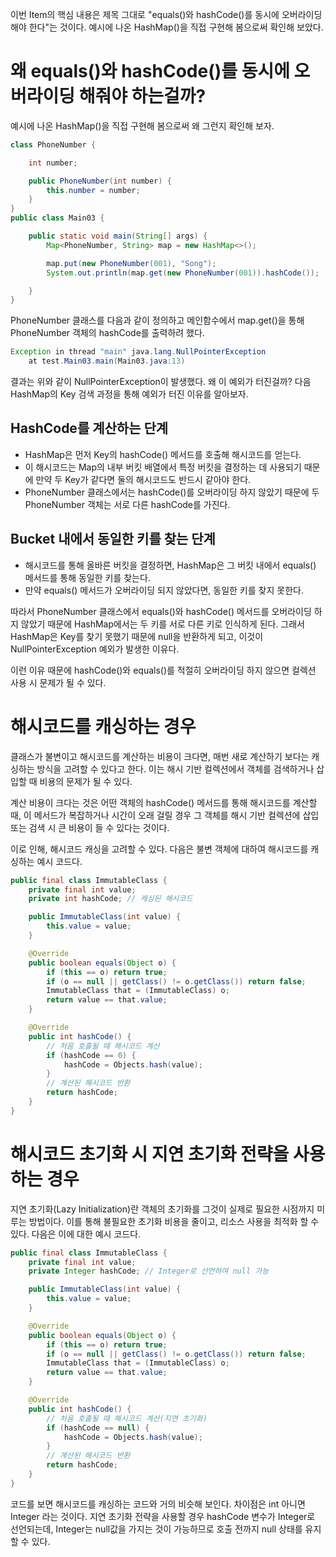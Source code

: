 이번 Item의 핵심 내용은 제목 그대로 "equals()와 hashCode()를 동시에 오버라이딩 해야 한다"는 것이다. 예시에 나온 HashMap()을 직접 구현해 봄으로써 확인해 보았다.

# 왜 equals()와 hashCode()를 동시에 오버라이딩 해줘야 하는걸까?
예시에 나온 HashMap()을 직접 구현해 봄으로써 왜 그런지 확인해 보자.

```java
class PhoneNumber {

    int number;

    public PhoneNumber(int number) {
        this.number = number;
    }
}
public class Main03 {

    public static void main(String[] args) {
        Map<PhoneNumber, String> map = new HashMap<>();

        map.put(new PhoneNumber(001), "Song");
        System.out.println(map.get(new PhoneNumber(001)).hashCode());

    }
}
```
PhoneNumber 클래스를 다음과 같이 정의하고 메인함수에서 map.get()을 통해 PhoneNumber 객체의 hashCode를 출력하려 했다.

```java
Exception in thread "main" java.lang.NullPointerException
	at test.Main03.main(Main03.java:13)
```
결과는 위와 같이 NullPointerException이 발생했다. 왜 이 예외가 터진걸까? 다음 HashMap의 Key 검색 과정을 통해 예외가 터진 이유를 알아보자.

## HashCode를 계산하는 단계
- HashMap은 먼저 Key의 hashCode() 메서드를 호출해 해시코드를 얻는다.
- 이 해시코드는 Map의 내부 버킷 배열에서 특정 버킷을 결정하는 데 사용되기 때문에 만약 두 Key가 같다면 둘의 해시코드도 반드시 같아야 한다.
- PhoneNumber 클래스에서는 hashCode()를 오버라이딩 하지 않았기 때문에 두 PhoneNumber 객체는 서로 다른 hashCode를 가진다.

## Bucket 내에서 동일한 키를 찾는 단계
- 해시코드를 통해 올바른 버킷을 결정하면, HashMap은 그 버킷 내에서 equals() 메서드를 통해 동일한 키를 찾는다.
- 만약 equals() 메서드가 오버라이딩 되지 않았다면, 동일한 키를 찾지 못한다.

따라서 PhoneNumber 클래스에서 equals()와 hashCode() 메서드를 오버라이딩 하지 않았기 때문에 HashMap에서는 두 키를 서로 다른 키로 인식하게 된다. 그래서 HashMap은 Key를 찾기 못했기 때문에 null을 반환하게 되고, 이것이 NullPointerException 예외가 발생한 이유다.

이런 이유 때문에 hashCode()와 equals()를 적절히 오버라이딩 하지 않으면 컬렉션 사용 시 문제가 될 수 있다.

# 해시코드를 캐싱하는 경우
클래스가 불변이고 해시코드를 계산하는 비용이 크다면, 매번 새로 계산하기 보다는 캐싱하는 방식을 고려할 수 있다고 한다. 이는 해시 기반 컬렉션에서 객체를 검색하거나 삽입할 때 비용의 문제가 될 수 있다.

계산 비용이 크다는 것은 어떤 객체의 hashCode() 메서드를 통해 해시코드를 계산할 때, 이 메서드가 복잡하거나 시간이 오래 걸릴 경우 그 객체를 해시 기반 컬렉션에 삽입 또는 검색 시 큰 비용이 들 수 있다는 것이다.

이로 인해, 해시코드 캐싱을 고려할 수 있다. 다음은 불변 객체에 대하여 해시코드를 캐싱하는 예시 코드다.
```java
public final class ImmutableClass {
    private final int value;
    private int hashCode; // 캐싱된 해시코드

    public ImmutableClass(int value) {
        this.value = value;
    }

    @Override
    public boolean equals(Object o) {
        if (this == o) return true;
        if (o == null || getClass() != o.getClass()) return false;
        ImmutableClass that = (ImmutableClass) o;
        return value == that.value;
    }

    @Override
    public int hashCode() {
        // 처음 호출될 때 해시코드 계산
        if (hashCode == 0) {
            hashCode = Objects.hash(value);
        }
        // 계산된 해시코드 반환
        return hashCode;
    }
}
```

# 해시코드 초기화 시 지연 초기화 전략을 사용하는 경우
지연 초기화(Lazy Initialization)란 객체의 초기화를 그것이 실제로 필요한 시점까지 미루는 방법이다. 이를 통해 불필요한 초기화 비용을 줄이고, 리소스 사용을 최적화 할 수 있다. 다음은 이에 대한 예시 코드다.
```java
public final class ImmutableClass {
    private final int value;
    private Integer hashCode; // Integer로 선언하여 null 가능

    public ImmutableClass(int value) {
        this.value = value;
    }

    @Override
    public boolean equals(Object o) {
        if (this == o) return true;
        if (o == null || getClass() != o.getClass()) return false;
        ImmutableClass that = (ImmutableClass) o;
        return value == that.value;
    }

    @Override
    public int hashCode() {
        // 처음 호출될 때 해시코드 계산(지연 초기화)
        if (hashCode == null) {
            hashCode = Objects.hash(value);
        }
        // 계산된 해시코드 반환
        return hashCode;
    }
}
```
코드를 보면 해시코드를 캐싱하는 코드와 거의 비슷해 보인다. 차이점은 int 아니면 Integer 라는 것이다. 지연 초기화 전략을 사용할 경우 hashCode 변수가 Integer로 선언되는데, Integer는 null값을 가지는 것이 가능하므로 호출 전까지 null 상태를 유지할 수 있다.